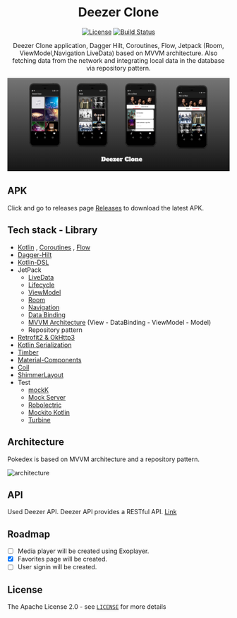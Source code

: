 <h1 align="center">Deezer Clone</h1>

<p align="center">
  <a href="https://opensource.org/licenses/Apache-2.0"><img alt="License" src="https://img.shields.io/badge/License-Apache%202.0-blue.svg"/></a>
  <a href="https://github.com/fevziomurtekin/DeezerClone/actions"><img alt="Build Status" src="https://github.com/fevziomurtekin/DeezerClone/workflows/Android%20CI/badge.svg"/></a> 
</p>

<p align="center">  
 Deezer Clone application, Dagger Hilt, Coroutines, Flow, Jetpack (Room, ViewModel,Navigation LiveData) based on MVVM architecture. Also fetching data from the network and integrating local data in the database via repository pattern.
</p>

<p align="center">
<img src="/art/banner.png"/>
</p>

## APK
Click and go to releases page [Releases](https://github.com/fevziomurtekin/DeezerClone/releases/) to download the latest APK.



## Tech stack - Library
- [Kotlin](https://kotlinlang.org/) , [Coroutines](https://github.com/Kotlin/kotlinx.coroutines) , [Flow](https://kotlin.github.io/kotlinx.coroutines/kotlinx-coroutines-core/kotlinx.coroutines.flow/)
- [Dagger-Hilt](https://developer.android.com/training/dependency-injection/hilt-android)
- [Kotlin-DSL](https://docs.gradle.org/current/userguide/kotlin_dsl.html)
- JetPack
  - [LiveData](https://developer.android.com/topic/libraries/architecture/livedata) 
  - [Lifecycle](https://developer.android.com/jetpack/androidx/releases/lifecycle) 
  - [ViewModel](https://developer.android.com/topic/libraries/architecture/viewmodel) 
  - [Room](https://developer.android.com/topic/libraries/architecture/room)
  - [Navigation](https://developer.android.com/guide/navigation/navigation-getting-started)
  - [Data Binding](https://developer.android.com/topic/libraries/data-binding)
  - [MVVM Architecture]() (View - DataBinding - ViewModel - Model)
  - Repository pattern
- [Retrofit2 & OkHttp3](https://github.com/square/retrofit)
- [Kotlin Serialization](https://github.com/Kotlin/kotlinx.serialization)
- [Timber](https://github.com/JakeWharton/timber)
- [Material-Components](https://github.com/material-components/material-components-android)
- [Coil](https://github.com/coil-kt/coil)
- [ShimmerLayout](http://facebook.github.io/shimmer-android/)
- Test
  - [mockK](https://mockk.io/)
  - [Mock Server](https://www.mock-server.com/)
  - [Robolectric](http://robolectric.org/)
  - [Mockito Kotlin](https://github.com/nhaarman/mockito-kotlin)
  - [Turbine](https://cashapp.github.io/turbine/docs/0.x/turbine/)

## Architecture
Pokedex is based on MVVM architecture and a repository pattern.

![architecture](https://raw.githubusercontent.com/fevziomurtekin/hackernewsapp/master/screenshot/mvvm.png)

## API
Used Deezer API. Deezer API provides a RESTful API. [Link](https://developers.deezer.com/api/)

## Roadmap
- [ ] Media player will be created using Exoplayer.
- [x] Favorites page will be created.
- [ ] User signin will be created.

## License
The Apache License 2.0 - see [`LICENSE`](LICENSE) for more details
